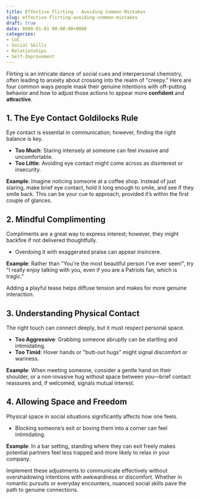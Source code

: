 ```yaml
---
title: Effective Flirting - Avoiding Common Mistakes
slug: effective-flirting-avoiding-common-mistakes
draft: true
date: 0000-01-01 00:00:00+0000
categories:
- CoC
- Social Skills
- Relationships
- Self-Improvement
---
```


Flirting is an intricate dance of social cues and interpersonal chemistry, often leading to anxiety about crossing into the realm of "creepy." Here are four common ways people mask their genuine intentions with off-putting behavior and how to adjust those actions to appear more **confident** and **attractive**.

## 1. The Eye Contact Goldilocks Rule

Eye contact is essential in communication; however, finding the right balance is key.

- **Too Much**: Staring intensely at someone can feel invasive and uncomfortable.
- **Too Little**: Avoiding eye contact might come across as disinterest or insecurity.

**Example**: Imagine noticing someone at a coffee shop. Instead of just staring, make brief eye contact, hold it long enough to smile, and see if they smile back. This can be your cue to approach, provided it’s within the first couple of glances.

## 2. Mindful Complimenting

Compliments are a great way to express interest; however, they might backfire if not delivered thoughtfully.

- Overdoing it with exaggerated praise can appear insincere.

**Example**: Rather than "You're the most beautiful person I've ever seen!", try "I really enjoy talking with you, even if you are a Patriots fan, which is tragic."

Adding a playful tease helps diffuse tension and makes for more genuine interaction.

## 3. Understanding Physical Contact

The right touch can connect deeply, but it must respect personal space.

- **Too Aggressive**: Grabbing someone abruptly can be startling and intimidating.
- **Too Timid**: Hover hands or "butt-out hugs" might signal discomfort or wariness.

**Example**: When meeting someone, consider a gentle hand on their shoulder, or a non-invasive hug without space between you—brief contact reassures and, if welcomed, signals mutual interest.

## 4. Allowing Space and Freedom

Physical space in social situations significantly affects how one feels.

- Blocking someone’s exit or boxing them into a corner can feel intimidating.

**Example**: In a bar setting, standing where they can exit freely makes potential partners feel less trapped and more likely to relax in your company.

Implement these adjustments to communicate effectively without overshadowing intentions with awkwardness or discomfort. Whether in romantic pursuits or everyday encounters, nuanced social skills pave the path to genuine connections.

